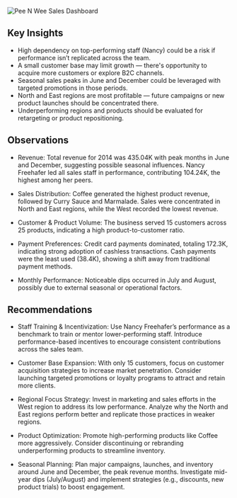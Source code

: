 ![Pee N Wee Sales Dashboard](https://github.com/user-attachments/assets/caf22d9d-f6b8-49bf-ac5d-3554878a6af0)

## Key Insights
  -  High dependency on top-performing staff (Nancy) could be a risk if performance isn’t replicated across the team.
  -  A small customer base may limit growth — there's opportunity to acquire more customers or explore B2C channels.
  -  Seasonal sales peaks in June and December could be leveraged with targeted promotions in those periods.
  -  North and East regions are most profitable — future campaigns or new product launches should be concentrated there.
  -  Underperforming regions and products should be evaluated for retargeting or product repositioning.

## Observations
  - Revenue:
     Total revenue for 2014 was 435.04K with peak months in June and December, suggesting possible seasonal influences.
     Nancy Freehafer led all sales staff in performance, contributing 104.24K, the highest among her peers.

  - Sales Distribution:
        Coffee generated the highest product revenue, followed by Curry Sauce and Marmalade.
        Sales were concentrated in North and East regions, while the West recorded the lowest revenue.

   - Customer & Product Volume:
        The business served 15 customers across 25 products, indicating a high product-to-customer ratio.
     
   - Payment Preferences:
        Credit card payments dominated, totaling 172.3K, indicating strong adoption of cashless transactions.
        Cash payments were the least used (38.4K), showing a shift away from traditional payment methods.

   - Monthly Performance:
        Noticeable dips occurred in July and August, possibly due to external seasonal or operational factors.

## Recommendations

  - Staff Training & Incentivization:
        Use Nancy Freehafer’s performance as a benchmark to train or mentor lower-performing staff.
        Introduce performance-based incentives to encourage consistent contributions across the sales team.

  - Customer Base Expansion:
         With only 15 customers, focus on customer acquisition strategies to increase market penetration.
        Consider launching targeted promotions or loyalty programs to attract and retain more clients.

  - Regional Focus Strategy:
        Invest in marketing and sales efforts in the West region to address its low performance.
        Analyze why the North and East regions perform better and replicate those practices in weaker regions.

   - Product Optimization:
        Promote high-performing products like Coffee more aggressively.
        Consider discontinuing or rebranding underperforming products to streamline inventory.

   - Seasonal Planning:
        Plan major campaigns, launches, and inventory around June and December, the peak revenue months.
        Investigate mid-year dips (July/August) and implement strategies (e.g., discounts, new product trials) to boost engagement.

